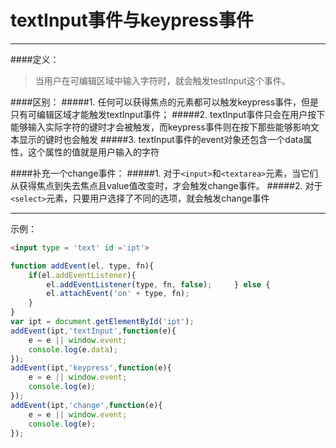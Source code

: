 ﻿# textInput事件与keypress事件


---
####定义：
> 当用户在可编辑区域中输入字符时，就会触发testInput这个事件。


####区别：
#####1. 任何可以获得焦点的元素都可以触发keypress事件，但是只有可编辑区域才能触发textInput事件；
#####2. textInput事件只会在用户按下能够输入实际字符的键时才会被触发，而keypress事件则在按下那些能够影响文本显示的键时也会触发
#####3. textInput事件的event对象还包含一个data属性，这个属性的值就是用户输入的字符


####补充一个change事件：
#####1. 对于`<input>`和`<textarea>`元素，当它们从获得焦点到失去焦点且value值改变时，才会触发change事件。
#####2. 对于`<select>`元素，只要用户选择了不同的选项，就会触发change事件

---------
示例：
```html
<input type = 'text' id ='ipt'>
```

```js
function addEvent(el, type, fn){ 
    if(el.addEventListener){ 
        el.addEventListener(type, fn, false);     } else { 
        el.attachEvent('on' + type, fn); 
    } 
} 
var ipt = document.getElementById('ipt'); 
addEvent(ipt,'textInput',function(e){ 
    e = e || window.event; 
    console.log(e.data); 
}); 
addEvent(ipt,'keypress',function(e){ 
    e = e || window.event; 
    console.log(e); 
});
addEvent(ipt,'change',function(e){ 
    e = e || window.event; 
    console.log(e); 
});

```

  




